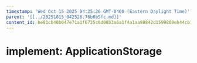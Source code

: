 ```yaml
---
timestamp: 'Wed Oct 15 2025 04:25:26 GMT-0400 (Eastern Daylight Time)'
parent: '[[../20251015_042526.76b6b5fc.md]]'
content_id: be81cb40b047e71a1f6725c0d08b3a6a1f4a1aa98842d1599809eb44cb1ea1e1
---
```


# implement: ApplicationStorage
